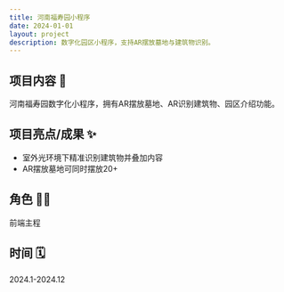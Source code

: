 ```yaml
---
title: 河南福寿园小程序
date: 2024-01-01
layout: project
description: 数字化园区小程序，支持AR摆放墓地与建筑物识别。
---
```


## 项目内容 🌳

河南福寿园数字化小程序，拥有AR摆放墓地、AR识别建筑物、园区介绍功能。

## 项目亮点/成果 ✨

- 室外光环境下精准识别建筑物并叠加内容
- AR摆放墓地可同时摆放20+

## 角色 👨‍💻

前端主程

## 时间 🗓️

2024.1-2024.12
